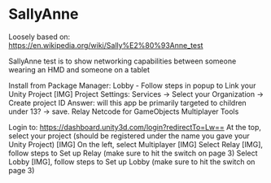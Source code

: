 # SallyAnne


Loosely based on: https://en.wikipedia.org/wiki/Sally%E2%80%93Anne_test

SallyAnne test is to show networking capabilities between someone wearing an HMD and someone on a tablet


Install from Package Manager:
Lobby - Follow steps in popup to Link your Unity Project [IMG]
    Project Settings: Services -> Select your Organization -> Create project ID
    Answer: will this app be primarily targeted to children under 13? -> save.
Relay 
Netcode for GameObjects
Multiplayer Tools

Login to: https://dashboard.unity3d.com/login?redirectTo=Lw==
    At the top, select your project (should be registered under the name you gave your Unity Project) [IMG]
    On the left, select Multiplayer [IMG]
        Select Relay [IMG], follow steps to Set up Relay (make sure to hit the switch on page 3)
        Select Lobby [IMG], follow steps to Set up Lobby (make sure to hit the switch on page 3)

        